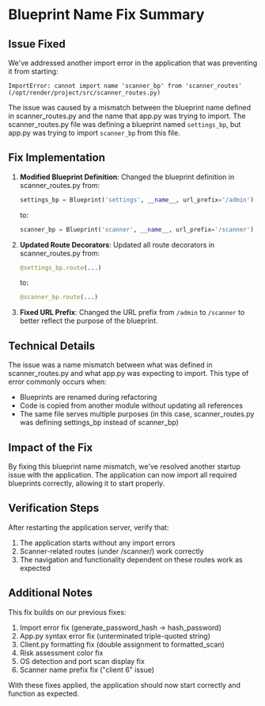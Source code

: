 # Blueprint Name Fix Summary

## Issue Fixed

We've addressed another import error in the application that was preventing it from starting:

```
ImportError: cannot import name 'scanner_bp' from 'scanner_routes' (/opt/render/project/src/scanner_routes.py)
```

The issue was caused by a mismatch between the blueprint name defined in scanner_routes.py and the name that app.py was trying to import. The scanner_routes.py file was defining a blueprint named `settings_bp`, but app.py was trying to import `scanner_bp` from this file.

## Fix Implementation

1. **Modified Blueprint Definition**: Changed the blueprint definition in scanner_routes.py from:
   ```python
   settings_bp = Blueprint('settings', __name__, url_prefix='/admin')
   ```
   to:
   ```python
   scanner_bp = Blueprint('scanner', __name__, url_prefix='/scanner')
   ```

2. **Updated Route Decorators**: Updated all route decorators in scanner_routes.py from:
   ```python
   @settings_bp.route(...)
   ```
   to:
   ```python
   @scanner_bp.route(...)
   ```

3. **Fixed URL Prefix**: Changed the URL prefix from `/admin` to `/scanner` to better reflect the purpose of the blueprint.

## Technical Details

The issue was a name mismatch between what was defined in scanner_routes.py and what app.py was expecting to import. This type of error commonly occurs when:
- Blueprints are renamed during refactoring
- Code is copied from another module without updating all references
- The same file serves multiple purposes (in this case, scanner_routes.py was defining settings_bp instead of scanner_bp)

## Impact of the Fix

By fixing this blueprint name mismatch, we've resolved another startup issue with the application. The application can now import all required blueprints correctly, allowing it to start properly.

## Verification Steps

After restarting the application server, verify that:

1. The application starts without any import errors
2. Scanner-related routes (under /scanner/) work correctly
3. The navigation and functionality dependent on these routes work as expected

## Additional Notes

This fix builds on our previous fixes:
1. Import error fix (generate_password_hash → hash_password)
2. App.py syntax error fix (unterminated triple-quoted string)
3. Client.py formatting fix (double assignment to formatted_scan)
4. Risk assessment color fix
5. OS detection and port scan display fix
6. Scanner name prefix fix ("client 6" issue)

With these fixes applied, the application should now start correctly and function as expected.